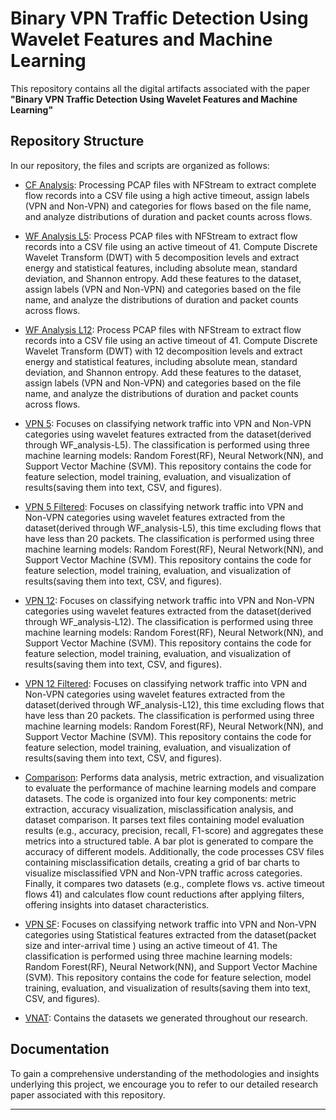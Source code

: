 # Binary VPN Traffic Detection Using Wavelet Features and Machine Learning

This repository contains all the digital artifacts associated with the paper **"Binary VPN Traffic Detection Using Wavelet Features and Machine Learning"**

## Repository Structure

In our repository, the files and scripts are organized as follows:
 - [CF Analysis](CF_analysis.ipynb): Processing PCAP files with NFStream to extract complete flow records into a CSV file using a high active timeout, assign labels (VPN and Non-VPN) and categories for flows based on the file name, and analyze distributions of duration and packet counts across flows.
 - [WF Analysis L5](WF_analysis-L5.ipynb): Process PCAP files with NFStream to extract flow records into a CSV file using an active timeout of 41. Compute Discrete Wavelet Transform (DWT) with 5 decomposition levels and extract energy and statistical features, including absolute mean, standard deviation, and Shannon entropy. Add these features to the dataset, assign labels (VPN and Non-VPN) and categories based on the file name, and analyze the distributions of duration and packet counts across flows.
 - [WF Analysis L12](WF_analysis-L12.ipynb): Process PCAP files with NFStream to extract flow records into a CSV file using an active timeout of 41. Compute Discrete Wavelet Transform (DWT) with 12 decomposition levels and extract energy and statistical features, including absolute mean, standard deviation, and Shannon entropy. Add these features to the dataset, assign labels (VPN and Non-VPN) and categories based on the file name, and analyze the distributions of duration and packet counts across flows.
 - [VPN 5](VPN_5.ipynb): Focuses on classifying network traffic into VPN and Non-VPN categories using wavelet features extracted from the dataset(derived through WF_analysis-L5). The classification is performed using three machine learning models: Random Forest(RF), Neural Network(NN), and Support Vector Machine (SVM). This repository contains the code for feature selection, model training, evaluation, and visualization of results(saving them into text, CSV, and figures).
 - [VPN 5 Filtered](VPN_5_filtered.ipynb): Focuses on classifying network traffic into VPN and Non-VPN categories using wavelet features extracted from the dataset(derived through WF_analysis-L5), this time excluding flows that have less than 20 packets. The classification is performed using three machine learning models: Random Forest(RF), Neural Network(NN), and Support Vector Machine (SVM). This repository contains the code for feature selection, model training, evaluation, and visualization of results(saving them into text, CSV, and figures).
 - [VPN 12](VPN_12.ipynb): Focuses on classifying network traffic into VPN and Non-VPN categories using wavelet features extracted from the dataset(derived through WF_analysis-L12). The classification is performed using three machine learning models: Random Forest(RF), Neural Network(NN), and Support Vector Machine (SVM). This repository contains the code for feature selection, model training, evaluation, and visualization of results(saving them into text, CSV, and figures).
 - [VPN 12 Filtered](VPN_12_filtered.ipynb): Focuses on classifying network traffic into VPN and Non-VPN categories using wavelet features extracted from the dataset(derived through WF_analysis-L12), this time excluding flows that have less than 20 packets. The classification is performed using three machine learning models: Random Forest(RF), Neural Network(NN), and Support Vector Machine (SVM). This repository contains the code for feature selection, model training, evaluation, and visualization of results(saving them into text, CSV, and figures).
 - [Comparison](Comparison.ipynb): Performs data analysis, metric extraction, and visualization to evaluate the performance of machine learning models and compare datasets. The code is organized into four key components: metric extraction, accuracy visualization, misclassification analysis, and dataset comparison. It parses text files containing model evaluation results (e.g., accuracy, precision, recall, F1-score) and aggregates these metrics into a structured table. A bar plot is generated to compare the accuracy of different models. Additionally, the code processes CSV files containing misclassification details, creating a grid of bar charts to visualize misclassified VPN and Non-VPN traffic across categories. Finally, it compares two datasets (e.g., complete flows vs. active timeout flows 41) and calculates flow count reductions after applying filters, offering insights into dataset characteristics. 
 - [VPN SF](VPN_SF.ipynb): Focuses on classifying network traffic into VPN and Non-VPN categories using Statistical features extracted from the dataset(packet size and inter-arrival time ) using an active timeout of 41. The classification is performed using three machine learning models: Random Forest(RF), Neural Network(NN), and Support Vector Machine (SVM). This repository contains the code for feature selection, model training, evaluation, and visualization of results(saving them into text, CSV, and figures).

 - [VNAT](VNAT): Contains the datasets we generated throughout our research.

## Documentation

To gain a comprehensive understanding of the methodologies and insights underlying this project, we encourage you to refer to our detailed research paper associated with this repository. 

---
